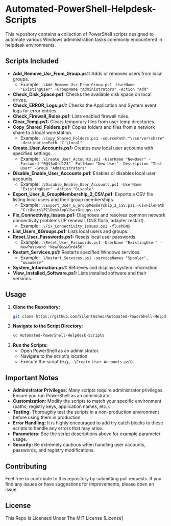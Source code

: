 # Automated-PowerShell-Helpdesk-Scripts

This repository contains a collection of PowerShell scripts designed to automate various Windows administration tasks commonly encountered in helpdesk environments.

## Scripts Included

* **Add_Remove_Usr_From_Group.ps1:** Adds or removes users from local groups.
    * Example: `.\Add_Remove_Usr_From_Group.ps1 -UserName "ExistingUser" -GroupName "Administrators" -Action "Add"`
* **Check_Disk_Space.ps1:** Checks the available disk space on local drives.
* **Check_ERROR_Logs.ps1:** Checks the Application and System event logs for error entries.
* **Check_Firewall_Rules.ps1:** Lists enabled firewall rules.
* **Clear_Temp.ps1:** Clears temporary files from user temp directories.
* **Copy_Shared_Folders.ps1:** Copies folders and files from a network share to a local workstation.
    * Example: `.\Copy_Shared_Folders.ps1 -sourcePath "\\server\share" -destinationPath "C:\local"`
* **Create_User_Accounts.ps1:** Creates new local user accounts with specified settings.
    * Example: `.\Create_User_Accounts.ps1 -UserName "NewUser" -Password "P@$$wOrd123" -FullName "New User" -Description "Test User" -Group "Administrators"`
* **Disable_Enable_User_Accounts.ps1:** Enables or disables local user accounts.
    * Example: `.\Disable_Enable_User_Accounts.ps1 -UserName "ExistingUser" -Action "Disable"`
* **Export_User_&_GroupMembership_2_CSV.ps1:** Exports a CSV file listing local users and their group memberships.
    * Example: `.\Export_User_&_GroupMembership_2_CSV.ps1 -CsvFilePath "C:\Users\PC\Desktop\UserGroups.csv"`
* **Fix_Connectivity_Issues.ps1:** Diagnoses and resolves common network connectivity problems (IP renewal, DNS flush, adapter restart).
    * Example: `.\Fix_Connectivity_Issues.ps1 -flushDNS`
* **List_Users_&Groups.ps1:** Lists local users and groups.
* **Reset_User_Passwords.ps1:** Resets local user passwords.
    * Example: `.\Reset_User_Passwords.ps1 -UserName "ExistingUser" -NewPassword "NewP@$$wOrd456"`
* **Restart_Services.ps1:** Restarts specified Windows services.
    * Example: `.\Restart_Services.ps1 -serviceNames "Spooler", "wuauserv"`
* **System_Information.ps1:** Retrieves and displays system information.
* **View_Installed_Software.ps1:** Lists installed software and their versions.

## Usage

1.  **Clone the Repository:**
    ```bash
    git clone https://github.com/SilentAshes/Automated-PowerShell-Helpdesk-Scripts.git
    ```
2.  **Navigate to the Script Directory:**
    ```bash
    cd Automated-PowerShell-Helpdesk-Scripts
    ```
3.  **Run the Scripts:**
    * Open PowerShell as an administrator.
    * Navigate to the script's location.
    * Execute the script (e.g., `.\Create_User_Accounts.ps1`).

## Important Notes

* **Administrator Privileges:** Many scripts require administrator privileges. Ensure you run PowerShell as an administrator.
* **Customization:** Modify the scripts to match your specific environment (paths, registry keys, application names, etc.).
* **Testing:** Thoroughly test the scripts in a non-production environment before using them in production.
* **Error Handling:** It is highly encouraged to add try catch blocks to these scripts to handle any errors that may arise.
* **Parameters:** See the script descriptions above for example parameter usage.
* **Security:** Be extremely cautious when handling user accounts, passwords, and registry modifications.

## Contributing

Feel free to contribute to this repository by submitting pull requests. If you find any issues or have suggestions for improvements, please open an issue.

## License

This Repo Is Licensed Under The MIT License [License]
